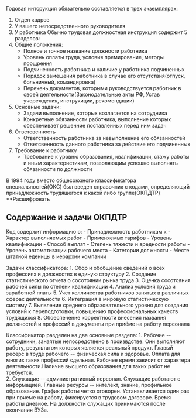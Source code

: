 Годовая интсрукция обязательно составляется в трех экземплярах:
1. Отдел кадров
2. У вашего непосредственного руководителя 
3. У работника
Обычно трудовая должностная инструкция содержит 5 разделов:
1. Общие положения:
	- Полное и точное название должности работника 
	- Уровень оплаты труда, условия премирование, методы поощрения
	- Подчиненность работника и наличие у работника подчиненных
	- Порядок замещения работника в случае его отсутствия(отпуск, больничный, командировка)
	- Перечень документов, которыми руководствуется работник в своей деятельности(Законодательные акты РФ, Устав учереждения, инструкиции, рекомендации)
2. Основные задачи:
	  - Задачи выполнение, которых возлагается на сотрудника
	  - Конкретные обязанности работника, выполнение которых обеспечивает решенние поставленных перед ним задач
3.  Ответсвенность
	- Ответственность работника за невыполнение его обязанностей
	- Ответсвенность данного работника за действие его подчиненных
4. Требование к работнику
	- Требование к уровню образования, квалификации, стажу работы и иным характеристикам, позволяющим успешно выполнять обязанности по должности

В 1994 году вместо общесоюзного классификатора специальностей(ОКС) был введен справочник с кодами, определяющий принадлежность трудящегося к какой либо группе(ОКПДТР) **Расшифровать

## Содержание и задачи ОКПДТР
Код содержит информацию о:
	- Принадлежность работникам к 
	- Характер выполняемых работ
	- Применяемых тарифов 
	- Уровень квалификации
	- Способ выплат
	- Степень тяжести и вредности работы
	- Уровень автоматизации рабочего места 
	- Категории должности
	- Месте штатной еденицы в иерархии компании 

Задачи классификатора:
	1. Сбор и обобщение сведений о всех профессиях и должностях в единую структуру 
	2. Создание статистического отчета о сосотоянии рынка труда
	3. Оценка сосотояния рабочей силы по степени квалификации
	4. Анализ условий труда и заработной платы 
	5. Учет колличества работников занятых в различных сферах деятельности
	6. Интеграция в мировую статистическую систему 
	7. Выявление среднего образовательного уровня для создания условий к переподготовки, повышению профессиональных качеств трудящихся 
	8. Обоеспечение корректности внесения названия должностей и профессий в документы при приёме на работу персонала 

Классификатор разделен на два основные раздела:
	1. Рабочие -- сотрудники, занаятые непосредствено в произвдстве. Они выполняют работу, результатом которых является реальный продукт. Главый ресерс в труде рабочего -- физическая сила и здоровье. Оплата для многих таких профессий сдельная. Рабочее время зависит от характера деятельности.Наличие высшего образования для таких работ не требуется.  
	2. Служащие -- административный персонал. Служащие работают с информацией. Главные ресурсы -- интелект, знание, профильное образование. График работы четко оговорен. Устанавливается один раз при приеме на работу, фиксируется в трудовом договоре. Время работы дневное. На должности служащих принимаются после окончания ВУЗа.
